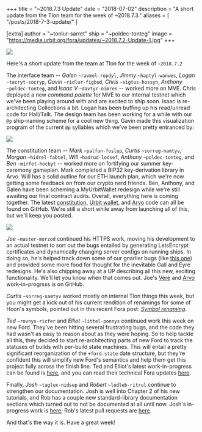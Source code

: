 +++
title = "~2018.7.3 Update"
date = "2018-07-02"
description = "A short update from the Tlon team for the week of ~2018.7.3."
aliases = [ "/posts/2018-7-3-update/" ]

[extra]
author = "~tonlur-sarret"
ship = "~poldec-tonteg"
image = "https://media.urbit.org/fora/updates/~2018.7.2-Update-1.jpg"
+++

![](https://media.urbit.org/fora/updates/~2018.7.2-Update-1.jpg)

Here's a short update from the team at Tlon for the week of `~2018.7.2`

The interface team -- _Galen_ `~ravmel-ropdyl`, _Jimmy_ `~haptyl-wanwes`, _Logan_
`~tacryt-socryp`, _Gavin_ `~ridlur-figbud`, _Chris_ `~sigtus-hossyn`, _Anthony_
`~poldec-tonteg`, and _Isaac V_ `~davtyr-nimren` -- worked more on MVE. Chris
deployed a new _command palette_ for MVE to our internal testnet which we've been
playing around with and are excited to ship soon. Isaac is re-architecting
Collections a bit. Logan has been buffing up his read/unread code for Hall/Talk.
The design team has been working for a while with our `@p` ship-naming scheme
for a cool new thing. Gavin made this visualization program of the current `@p`
syllables which we've been pretty entranced by:

![](https://media.urbit.org/fora/updates/~2018.7.2-Update-2.jpg)

The constitution team -- _Mark_ `~palfun-foslup`, _Curtis_ `~sorreg-namtyv`,
_Morgan_ `~hidrel-fabtel`, _Will_
`~hadrud-lodsef`, _Anthony_ `~poldec-tonteg`, and _Ben_ `~mirfet-hocbyt` -- worked more on fortifying our summer
key-ceremony gameplan. Mark completed a BIP32 key-derivation library in Arvo. Will has a solid outline for our ETH launch
plan, which we're now getting some feedback on from our crypto nerd friends. Ben, Anthony, and Galen have been scheming a
MyUrbitWallet redesign while we're still awaiting our final contract audits. Overall, everything here is coming together.
The latest [constitution](https://github.com/urbit/constitution), [Urbit wallet](https://github.com/urbit/etherwallet),
and [Arvo](https://github.com/Fang-/arvo/tree/research-constitution) code can all be found on GitHub. We're still a short
while away from launching all of this, but we'll keep you posted.

![](https://media.urbit.org/fora/updates/~2018.7.2-Update-3.jpg)

_Joe_ `~master-morzod` continued his HTTPS work, moving his development to an actual testnet to sort out the bugs
entailed by generating LetsEncrypt certificates and dynamically changing server configs on running ships. In doing so,
he's helped track down some of our gnarlier bugs (like [this one](https://github.com/urbit/arvo/issues/740)) and provided
some more food for thought for the inevitable Gall and Eyre redesigns. He's also chipping away at a UP describing all
this new, exciting functionality. We'll let you know when that comes out. Joe's
[Vere](https://github.com/joemfb/urbit/branches) and [Arvo](https://github.com/joemfb/arvo/branches) work-in-progrsss is
on GitHub.

_Curtis_ `~sorreg-namtyv` worked mostly on internal Tlon things this week, but you might get a kick out of his current
rendition of renamings for some of Hoon's symbols, pointed out in this recent Fora post: [_Symbol
renaming_](https://fora.urbit.org/general/posts/~2018.7.2..01.08.03..c4af~/).

_Ted_ `~rovnys-ricfer` and _Elliot_ `~littel-ponnys` continued work this week on new Ford. They've been hitting several
frustrating bugs, and the code they had wasn't as easy to reason about as they were hoping. So to help tackle all this,
they decided to start re-architecting parts of new Ford to track the statuses of builds with per-build state machines.
This will entail a pretty significant reorganization of the `+ford-state` date structure, but they're confident this will
simplify new Ford's semantics and help them get this project fully across the finish line. Ted and Elliot's latest
work-in-progress can be found is [here](https://github.com/urbit/arvo/branches/all?utf8=%E2%9C%93&query=ford-turbo), and
you can read their technical Fora updates [here](https://fora.urbit.org/proposals/posts/~2018.3.15..04.24.35..a47f~/).

Finally, _Josh_ `~taglux-nidsep` and _Robert_ `~lodleb-ritrul` continue to strengthen our documentation. Josh is well
into Chapter 2 of his new tutorials, and Rob has a couple new standard-library documentation sections which turned out to
not be documented at all until now. Josh's in-progress work is [here](https://github.com/joshuareagan/doc-drafts); Rob's
latest pull requests are [here](https://github.com/urbit/docs/pulls).

And that's the way it is. Have a great week!
